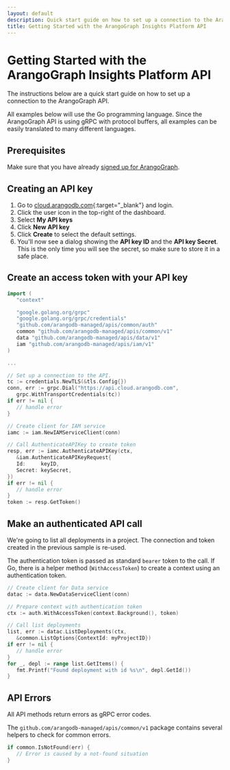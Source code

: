 ```yaml
---
layout: default
description: Quick start guide on how to set up a connection to the ArangoGraph API.
title: Getting Started with the ArangoGraph Insights Platform API
---
```

# Getting Started with the ArangoGraph Insights Platform API

The instructions below are a quick start guide on how to set up a connection to the ArangoGraph API.

All examples below will use the Go programming language.
Since the ArangoGraph API is using gRPC with protocol buffers,
all examples can be easily translated to many different languages.

## Prerequisites

Make sure that you have already [signed up for ArangoGraph](https://cloud.arangodb.com/home?utm_source=docs&utm_medium=cluster_pages&utm_campaign=docs_traffic).

## Creating an API key

1. Go to [cloud.arangodb.com](https://cloud.arangodb.com/home?utm_source=docs&utm_medium=cluster_pages&utm_campaign=docs_traffic){:target="_blank"} and login.
2. Click the user icon in the top-right of the dashboard.
3. Select __My API keys__
4. Click __New API key__
5. Click __Create__ to select the default settings.
6. You'll now see a dialog showing the __API key ID__ and
   the __API key Secret__. This is the only time you will see
   the secret, so make sure to store it in a safe place.

## Create an access token with your API key

```go
import (
   "context"

   "google.golang.org/grpc"
   "google.golang.org/grpc/credentials"
   "github.com/arangodb-managed/apis/common/auth"
   common "github.com/arangodb-managed/apis/common/v1"
   data "github.com/arangodb-managed/apis/data/v1"
   iam "github.com/arangodb-managed/apis/iam/v1"
)

...

// Set up a connection to the API.
tc := credentials.NewTLS(&tls.Config{})
conn, err := grpc.Dial("https://api.cloud.arangodb.com",
   grpc.WithTransportCredentials(tc))
if err != nil {
   // handle error
}

// Create client for IAM service
iamc := iam.NewIAMServiceClient(conn)

// Call AuthenticateAPIKey to create token
resp, err := iamc.AuthenticateAPIKey(ctx,
   &iam.AuthenticateAPIKeyRequest{
   Id:     keyID,
   Secret: keySecret,
})
if err != nil {
   // handle error
}
token := resp.GetToken()
```

## Make an authenticated API call

We're going to list all deployments in a project.
The connection and token created in the previous sample is re-used.

The authentication token is passed as standard `bearer` token to the call.
If Go, there is a helper method (`WithAccessToken`) to create a context using
an authentication token.

```go
// Create client for Data service
datac := data.NewDataServiceClient(conn)

// Prepare context with authentication token
ctx := auth.WithAccessToken(context.Background(), token)

// Call list deployments
list, err := datac.ListDeployments(ctx,
   &common.ListOptions{ContextId: myProjectID})
if err != nil {
   // handle error
}
for _, depl := range list.GetItems() {
   fmt.Printf("Found deployment with id %s\n", depl.GetId())
}

```

## API Errors

All API methods return errors as gRPC error codes.

The `github.com/arangodb-managed/apis/common/v1` package contains several helpers to check for common errors.

```go
if common.IsNotFound(err) {
   // Error is caused by a not-found situation
}
```
